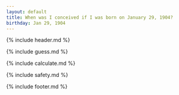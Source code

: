 ```yaml
---
layout: default
title: When was I conceived if I was born on January 29, 1904?
birthday: Jan 29, 1904
---
```


{% include header.md %}

{% include guess.md %}

{% include calculate.md %}

{% include safety.md %}

{% include footer.md %}



